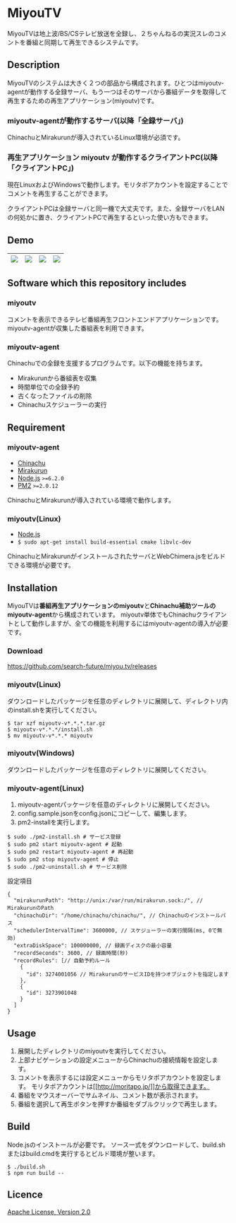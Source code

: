 MiyouTV
====
MiyouTVは地上波/BS/CSテレビ放送を全録し、２ちゃんねるの実況スレのコメントを番組と同期して再生できるシステムです。

## Description
MiyouTVのシステムは大きく２つの部品から構成されます。ひとつはmiyoutv-agentが動作する全録サーバ、もう一つはそのサーバから番組データを取得して再生するための再生アプリケーション(miyoutv)です。

### miyoutv-agentが動作するサーバ(以降「全録サーバ」)
ChinachuとMirakurunが導入されているLinux環境が必須です。

### 再生アプリケーション miyoutv が動作するクライアントPC(以降「クライアントPC」)
現在LinuxおよびWindowsで動作します。モリタポアカウントを設定することでコメントを再生することができます。

クライアントPCは全録サーバと同一機で大丈夫です。また、全録サーバをLANの何処かに置き、クライアントPCで再生するといった使い方もできます。

## Demo
|[![](https://search-future.github.io/miyou.tv/demo-player.png)](https://search-future.github.io/miyou.tv/demo-player.png)|[![](https://search-future.github.io/miyou.tv/demo-search.png)](https://search-future.github.io/miyou.tv/demo-search.png)|[![](https://search-future.github.io/miyou.tv/demo-programs.png)](https://search-future.github.io/miyou.tv/demo-programs.png)|[![](https://search-future.github.io/miyou.tv/demo-recorded.png)](https://search-future.github.io/miyou.tv/demo-recorded.png)|
|---|---|---|---|

## Software which this repository includes
### miyoutv
コメントを表示できるテレビ番組再生フロントエンドアプリケーションです。
miyoutv-agentが収集した番組表を利用できます。

### miyoutv-agent
Chinachuでの全録を支援するプログラムです。以下の機能を持ちます。
* Mirakurunから番組表を収集
* 時間単位での全録予約
* 古くなったファイルの削除
* Chinachuスケジューラーの実行

## Requirement
### miyoutv-agent
* [Chinachu](https://github.com/Chinachu/Chinachu)
* [Mirakurun](https://github.com/Chinachu/Mirakurun)
* [Node.js](http://nodejs.org/) `>=6.2.0`
* [PM2](http://pm2.keymetrics.io/) `>=2.0.12`

ChinachuとMirakurunが導入されている環境で動作します。

### miyoutv(Linux)
* [Node.js](http://nodejs.org/)
* `$ sudo apt-get install build-essential cmake libvlc-dev`

ChinachuとMirakurunがインストールされたサーバとWebChimera.jsをビルドできる環境が必要です。

## Installation
MiyouTVは**番組再生アプリケーションのmiyoutv**と**Chinachu補助ツールのmiyoutv-agent**から構成されています。
miyoutv単体でもChinachuクライアントとして動作しますが、全ての機能を利用するにはmiyoutv-agentの導入が必要です。

### Download

https://github.com/search-future/miyou.tv/releases

### miyoutv(Linux)
ダウンロードしたパッケージを任意のディレクトリに展開して、ディレクトリ内のinstall.shを実行してください。
```
$ tar xzf miyoutv-v*.*.*.tar.gz
$ miyoutv-v*.*.*/install.sh
$ mv miyoutv-v*.*.* miyoutv
```

### miyoutv(Windows)
ダウンロードしたパッケージを任意のディレクトリに展開してください。

### miyoutv-agent(Linux)
1. miyoutv-agentパッケージを任意のディレクトリに展開してください。
2. config.sample.jsonをconfig.jsonにコピーして、編集します。
3. pm2-installを実行します。

```
$ sudo ./pm2-install.sh # サービス登録
$ sudo pm2 start miyoutv-agent # 起動
$ sudo pm2 restart miyoutv-agent # 再起動
$ sudo pm2 stop miyoutv-agent # 停止
$ sudo ./pm2-uninstall.sh # サービス削除
```

設定項目
```
{
  "mirakurunPath": "http://unix:/var/run/mirakurun.sock:/", // MirakurunのPath
  "chinachuDir": "/home/chinachu/chinachu/", // Chinachuのインストールパス
  "schedulerIntervalTime": 3600000, // スケジューラーの実行間隔(ms, 0で無効)
  "extraDiskSpace": 100000000, // 録画ディスクの最小容量
  "recordSeconds": 3600, // 録画時間(秒)
  "recordRules": [// 自動予約ルール
    {
      "id": 3274001056 // MirakurunのサービスIDを持つオブジェクトを指定します
    },
    {
      "id": 3273901048
    }
  ]
}
```

## Usage
1. 展開したディレクトリのmiyoutvを実行してください。
2. 上部ナビゲーションの設定メニューからChinachuの接続情報を設定します。
3. コメントを表示するには設定メニューからモリタポアカウントを設定します。
モリタポアカウントは[[http://moritapo.jp/]]から取得できます。
4. 番組をマウスオーバーでサムネイル、コメント数が表示されます。
5. 番組を選択して再生ボタンを押すか番組をダブルクリックで再生します。

## Build
Node.jsのインストールが必要です。
ソース一式をダウンロードして、build.shまたはbuild.cmdを実行するとビルド環境が整います。
```
$ ./build.sh
$ npm run build --
```

## Licence
[Apache License, Version 2.0](https://github.com/search-future/miyou.tv/blob/master/LICENSE)
